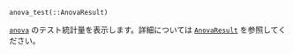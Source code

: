 ```
anova_test(::AnovaResult)
```

[`anova`](@ref) のテスト統計量を表示します。詳細については [`AnovaResult`](@ref) を参照してください。
